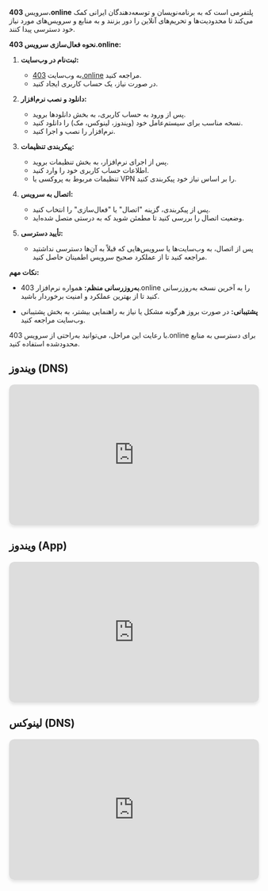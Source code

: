   <!-- <div style="
    display: flex; 
    justify-content: center; 
    align-items: center; 
    margin-top: 15px;">
    <img src="/logo403online.svg" alt="Windows Logo" style="width: 100px; height: 100px;">
  </div> -->


سرویس **403.online** پلتفرمی است که به برنامه‌نویسان و توسعه‌دهندگان ایرانی کمک می‌کند تا محدودیت‌ها و تحریم‌های آنلاین را دور بزنند و به منابع و سرویس‌های مورد نیاز خود دسترسی پیدا کنند. 

**نحوه فعال‌سازی سرویس 403.online:**

1. **ثبت‌نام در وب‌سایت:**
   - به وب‌سایت [403.online](https://403.online) مراجعه کنید.
   - در صورت نیاز، یک حساب کاربری ایجاد کنید.

2. **دانلود و نصب نرم‌افزار:**
   - پس از ورود به حساب کاربری، به بخش دانلودها بروید.
   - نسخه مناسب برای سیستم‌عامل خود (ویندوز، لینوکس، مک) را دانلود کنید.
   - نرم‌افزار را نصب و اجرا کنید.

3. **پیکربندی تنظیمات:**
   - پس از اجرای نرم‌افزار، به بخش تنظیمات بروید.
   - اطلاعات حساب کاربری خود را وارد کنید.
   - تنظیمات مربوط به پروکسی یا VPN را بر اساس نیاز خود پیکربندی کنید.

4. **اتصال به سرویس:**
   - پس از پیکربندی، گزینه "اتصال" یا "فعال‌سازی" را انتخاب کنید.
   - وضعیت اتصال را بررسی کنید تا مطمئن شوید که به درستی متصل شده‌اید.

5. **تأیید دسترسی:**
   - پس از اتصال، به وب‌سایت‌ها یا سرویس‌هایی که قبلاً به آن‌ها دسترسی نداشتید مراجعه کنید تا از عملکرد صحیح سرویس اطمینان حاصل کنید.

**نکات مهم:**

- **به‌روزرسانی منظم:** همواره نرم‌افزار 403.online را به آخرین نسخه به‌روزرسانی کنید تا از بهترین عملکرد و امنیت برخوردار باشید.

- **پشتیبانی:** در صورت بروز هرگونه مشکل یا نیاز به راهنمایی بیشتر، به بخش پشتیبانی وب‌سایت مراجعه کنید.

با رعایت این مراحل، می‌توانید به‌راحتی از سرویس 403.online برای دسترسی به منابع محدودشده استفاده کنید. 
## ویندوز (DNS)

<div style="
  position: relative; 
  width: 100%; 
  padding-bottom: 56.25%; 
  height: 0; 
  margin: 20px 0; 
  box-shadow: 0 4px 6px rgba(0, 0, 0, 0.1); 
  border-radius: 10px; 
  overflow: hidden; 
  background-color: #f9f9f9;
">
  <iframe 
    src="https://www.youtube.com/embed/bEBCFmBc0_k" 
    title="مقدمه" 
    frameborder="0" 
    allow="accelerometer; autoplay; clipboard-write; encrypted-media; gyroscope; picture-in-picture" 
    allowfullscreen
    style="position: absolute; top: 0; left: 0; width: 100%; height: 100%; border-radius: 10px;">
  </iframe>
</div>


## ویندوز (App)
<div style="
  position: relative; 
  width: 100%; 
  padding-bottom: 56.25%; 
  height: 0; 
  margin: 20px 0; 
  box-shadow: 0 4px 6px rgba(0, 0, 0, 0.1); 
  border-radius: 10px; 
  overflow: hidden; 
  background-color: #f9f9f9;
">
  <iframe 
    src="https://www.youtube.com/embed/sF-zORcwz50" 
    title="مقدمه" 
    frameborder="0" 
    allow="accelerometer; autoplay; clipboard-write; encrypted-media; gyroscope; picture-in-picture" 
    allowfullscreen
    style="position: absolute; top: 0; left: 0; width: 100%; height: 100%; border-radius: 10px;">
  </iframe>
</div>

## لینوکس (DNS)

<div style="
  position: relative; 
  width: 100%; 
  padding-bottom: 56.25%; 
  height: 0; 
  margin: 20px 0; 
  box-shadow: 0 4px 6px rgba(0, 0, 0, 0.1); 
  border-radius: 10px; 
  overflow: hidden; 
  background-color: #f9f9f9;
">
  <iframe 
    src="https://www.youtube.com/embed/UnLU2n2whhc" 
    title="مقدمه" 
    frameborder="0" 
    allow="accelerometer; autoplay; clipboard-write; encrypted-media; gyroscope; picture-in-picture" 
    allowfullscreen
    style="position: absolute; top: 0; left: 0; width: 100%; height: 100%; border-radius: 10px;">
  </iframe>
</div>
